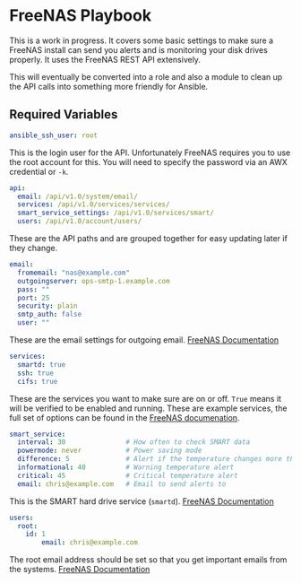 # FreeNAS Playbook

This is a work in progress. It covers some basic settings to make sure a FreeNAS install can send you alerts and is monitoring your disk drives properly. It uses the FreeNAS REST API extensively.

This will eventually be converted into a role and also a module to clean up the API calls into something more friendly for Ansible.

## Required Variables

```yaml
ansible_ssh_user: root
```
This is the login user for the API. Unfortunately FreeNAS requires you to use the root account for this. You will need to specify the password via an AWX credential or `-k`.

```yaml
api:
  email: /api/v1.0/system/email/
  services: /api/v1.0/services/services/
  smart_service_settings: /api/v1.0/services/smart/
  users: /api/v1.0/account/users/
```
These are the API paths and are grouped together for easy updating later if they change.

```yaml
email:
  fromemail: "nas@example.com"
  outgoingserver: ops-smtp-1.example.com
  pass: ""
  port: 25
  security: plain
  smtp_auth: false
  user: ""
```
These are the email settings for outgoing email. [FreeNAS Documentation](https://www.ixsystems.com/documentation/freenas/11.2-U4/system.html#email) 

```yaml
services:
  smartd: true
  ssh: true
  cifs: true
```
These are the services you want to make sure are on or off. `True` means it will be verified to be enabled and running. These are example services, the full set of options can be found in the [FreeNAS documenation](https://www.ixsystems.com/documentation/freenas/11.2-U4/services.html).

```yaml
smart_service:
  interval: 30               # How often to check SMART data
  powermode: never           # Power saving mode
  difference: 5              # Alert if the temperature changes more than this
  informational: 40          # Warning temperature alert
  critical: 45               # Critical temperature alert
  email: chris@example.com   # Email to send alerts to
```
This is the SMART hard drive service (`smartd`). [FreeNAS Documentation](https://www.ixsystems.com/documentation/freenas/11.2-U4/services.html#s-m-a-r-t)


```yaml
users:
  root:
    id: 1
        email: chris@example.com
```
The root email address should be set so that you get important emails from the systems. [FreeNAS Documentation](https://www.ixsystems.com/documentation/freenas/11.2-U4/accounts.html#users)